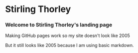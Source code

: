 # Stirling Thorley

### Welcome to Stirling Thorley's landing page


Making GitHub pages work so my site doesn't look like 2005

But it still looks like 2005 because I am using basic markdown.
